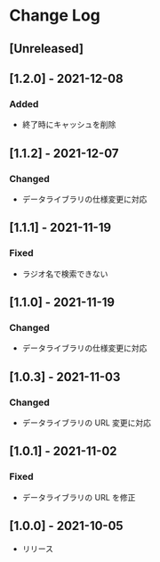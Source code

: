 # Change Log

## [Unreleased]

## [1.2.0] - 2021-12-08

### Added

- 終了時にキャッシュを削除

## [1.1.2] - 2021-12-07

### Changed

- データライブラリの仕様変更に対応

## [1.1.1] - 2021-11-19

### Fixed

- ラジオ名で検索できない

## [1.1.0] - 2021-11-19

### Changed

- データライブラリの仕様変更に対応

## [1.0.3] - 2021-11-03

### Changed

- データライブラリの URL 変更に対応

## [1.0.1] - 2021-11-02

### Fixed

- データライブラリの URL を修正

## [1.0.0] - 2021-10-05

- リリース
